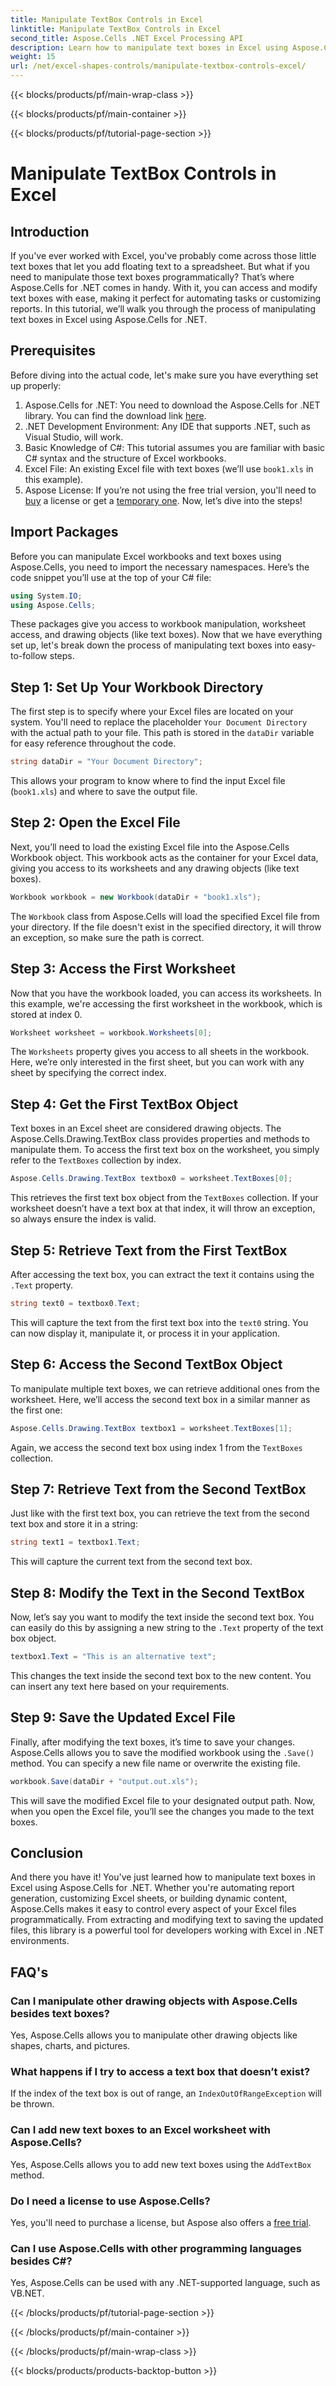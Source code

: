 ```yaml
---
title: Manipulate TextBox Controls in Excel
linktitle: Manipulate TextBox Controls in Excel
second_title: Aspose.Cells .NET Excel Processing API
description: Learn how to manipulate text boxes in Excel using Aspose.Cells for .NET with this easy-to-follow, step-by-step tutorial.
weight: 15
url: /net/excel-shapes-controls/manipulate-textbox-controls-excel/
---
```


{{< blocks/products/pf/main-wrap-class >}}

{{< blocks/products/pf/main-container >}}

{{< blocks/products/pf/tutorial-page-section >}}

# Manipulate TextBox Controls in Excel

## Introduction
If you've ever worked with Excel, you've probably come across those little text boxes that let you add floating text to a spreadsheet. But what if you need to manipulate those text boxes programmatically? That’s where Aspose.Cells for .NET comes in handy. With it, you can access and modify text boxes with ease, making it perfect for automating tasks or customizing reports. In this tutorial, we’ll walk you through the process of manipulating text boxes in Excel using Aspose.Cells for .NET.
## Prerequisites
Before diving into the actual code, let's make sure you have everything set up properly:
1. Aspose.Cells for .NET: You need to download the Aspose.Cells for .NET library. You can find the download link [here](https://releases.aspose.com/cells/net/).
2. .NET Development Environment: Any IDE that supports .NET, such as Visual Studio, will work.
3. Basic Knowledge of C#: This tutorial assumes you are familiar with basic C# syntax and the structure of Excel workbooks.
4. Excel File: An existing Excel file with text boxes (we’ll use `book1.xls` in this example).
5. Aspose License: If you’re not using the free trial version, you'll need to [buy](https://purchase.aspose.com/buy) a license or get a [temporary one](https://purchase.aspose.com/temporary-license/).
Now, let’s dive into the steps!
## Import Packages
Before you can manipulate Excel workbooks and text boxes using Aspose.Cells, you need to import the necessary namespaces. Here’s the code snippet you’ll use at the top of your C# file:
```csharp
using System.IO;
using Aspose.Cells;
```
These packages give you access to workbook manipulation, worksheet access, and drawing objects (like text boxes).
Now that we have everything set up, let's break down the process of manipulating text boxes into easy-to-follow steps.
## Step 1: Set Up Your Workbook Directory
The first step is to specify where your Excel files are located on your system. You'll need to replace the placeholder `Your Document Directory` with the actual path to your file. This path is stored in the `dataDir` variable for easy reference throughout the code.
```csharp
string dataDir = "Your Document Directory";
```
This allows your program to know where to find the input Excel file (`book1.xls`) and where to save the output file.
## Step 2: Open the Excel File
Next, you’ll need to load the existing Excel file into the Aspose.Cells Workbook object. This workbook acts as the container for your Excel data, giving you access to its worksheets and any drawing objects (like text boxes).
```csharp
Workbook workbook = new Workbook(dataDir + "book1.xls");
```
The `Workbook` class from Aspose.Cells will load the specified Excel file from your directory. If the file doesn't exist in the specified directory, it will throw an exception, so make sure the path is correct.
## Step 3: Access the First Worksheet
Now that you have the workbook loaded, you can access its worksheets. In this example, we're accessing the first worksheet in the workbook, which is stored at index 0.
```csharp
Worksheet worksheet = workbook.Worksheets[0];
```
The `Worksheets` property gives you access to all sheets in the workbook. Here, we’re only interested in the first sheet, but you can work with any sheet by specifying the correct index.
## Step 4: Get the First TextBox Object
Text boxes in an Excel sheet are considered drawing objects. The Aspose.Cells.Drawing.TextBox class provides properties and methods to manipulate them. To access the first text box on the worksheet, you simply refer to the `TextBoxes` collection by index.
```csharp
Aspose.Cells.Drawing.TextBox textbox0 = worksheet.TextBoxes[0];
```
This retrieves the first text box object from the `TextBoxes` collection. If your worksheet doesn’t have a text box at that index, it will throw an exception, so always ensure the index is valid.
## Step 5: Retrieve Text from the First TextBox
After accessing the text box, you can extract the text it contains using the `.Text` property.
```csharp
string text0 = textbox0.Text;
```
This will capture the text from the first text box into the `text0` string. You can now display it, manipulate it, or process it in your application.
## Step 6: Access the Second TextBox Object
To manipulate multiple text boxes, we can retrieve additional ones from the worksheet. Here, we’ll access the second text box in a similar manner as the first one:
```csharp
Aspose.Cells.Drawing.TextBox textbox1 = worksheet.TextBoxes[1];
```
Again, we access the second text box using index 1 from the `TextBoxes` collection.
## Step 7: Retrieve Text from the Second TextBox
Just like with the first text box, you can retrieve the text from the second text box and store it in a string:
```csharp
string text1 = textbox1.Text;
```
This will capture the current text from the second text box.
## Step 8: Modify the Text in the Second TextBox
Now, let’s say you want to modify the text inside the second text box. You can easily do this by assigning a new string to the `.Text` property of the text box object.
```csharp
textbox1.Text = "This is an alternative text";
```
This changes the text inside the second text box to the new content. You can insert any text here based on your requirements.
## Step 9: Save the Updated Excel File
Finally, after modifying the text boxes, it’s time to save your changes. Aspose.Cells allows you to save the modified workbook using the `.Save()` method. You can specify a new file name or overwrite the existing file.
```csharp
workbook.Save(dataDir + "output.out.xls");
```
This will save the modified Excel file to your designated output path. Now, when you open the Excel file, you’ll see the changes you made to the text boxes.
## Conclusion
And there you have it! You've just learned how to manipulate text boxes in Excel using Aspose.Cells for .NET. Whether you're automating report generation, customizing Excel sheets, or building dynamic content, Aspose.Cells makes it easy to control every aspect of your Excel files programmatically. From extracting and modifying text to saving the updated files, this library is a powerful tool for developers working with Excel in .NET environments.
## FAQ's
### Can I manipulate other drawing objects with Aspose.Cells besides text boxes?
Yes, Aspose.Cells allows you to manipulate other drawing objects like shapes, charts, and pictures.
### What happens if I try to access a text box that doesn’t exist?
If the index of the text box is out of range, an `IndexOutOfRangeException` will be thrown.
### Can I add new text boxes to an Excel worksheet with Aspose.Cells?
Yes, Aspose.Cells allows you to add new text boxes using the `AddTextBox` method.
### Do I need a license to use Aspose.Cells?
Yes, you'll need to purchase a license, but Aspose also offers a [free trial](https://releases.aspose.com/).
### Can I use Aspose.Cells with other programming languages besides C#?
Yes, Aspose.Cells can be used with any .NET-supported language, such as VB.NET.

{{< /blocks/products/pf/tutorial-page-section >}}

{{< /blocks/products/pf/main-container >}}

{{< /blocks/products/pf/main-wrap-class >}}

{{< blocks/products/products-backtop-button >}}
